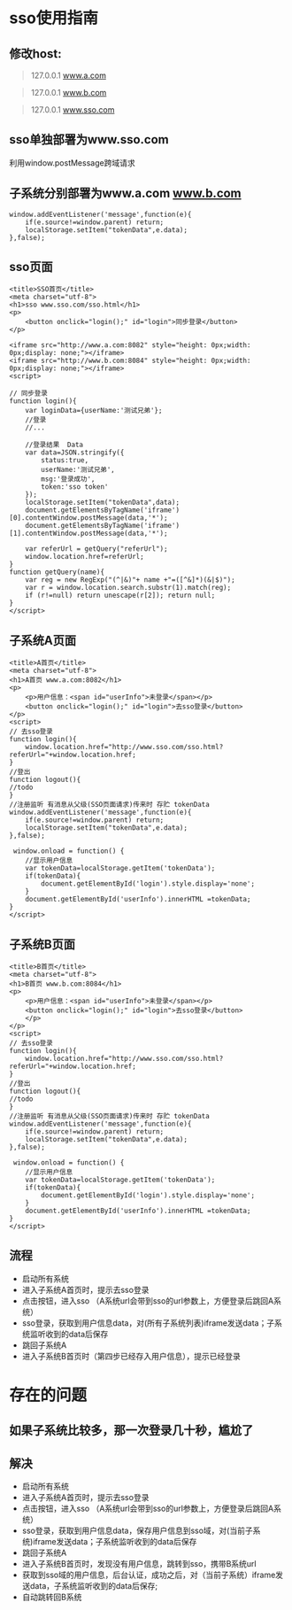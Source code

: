 # sso使用指南
## 修改host:
>127.0.0.1  www.a.com 

>127.0.0.1  www.b.com 

>127.0.0.1  www.sso.com 
## sso单独部署为www.sso.com
利用window.postMessage跨域请求
## 子系统分别部署为www.a.com www.b.com
```
window.addEventListener('message',function(e){
	if(e.source!=window.parent) return;
	localStorage.setItem("tokenData",e.data);
},false);
```

## sso页面
```
<title>SSO首页</title>
<meta charset="utf-8">
<h1>sso www.sso.com/sso.html</h1>
<p>
    <button onclick="login();" id="login">同步登录</button>
</p>

<iframe src="http://www.a.com:8082" style="height: 0px;width: 0px;display: none;"></iframe>
<iframe src="http://www.b.com:8084" style="height: 0px;width: 0px;display: none;"></iframe>
<script>

// 同步登录
function login(){
	var loginData={userName:'测试兄弟'};
	//登录
	//...
	
	//登录结果	Data
    var data=JSON.stringify({
		status:true,
		userName:'测试兄弟',
        msg:'登录成功',
        token:'sso token'
    });
	localStorage.setItem("tokenData",data);
    document.getElementsByTagName('iframe')[0].contentWindow.postMessage(data,'*');
	document.getElementsByTagName('iframe')[1].contentWindow.postMessage(data,'*');
	
	var referUrl = getQuery("referUrl");
	window.location.href=referUrl;
}
function getQuery(name){
	var reg = new RegExp("(^|&)"+ name +"=([^&]*)(&|$)");
	var r = window.location.search.substr(1).match(reg);
	if (r!=null) return unescape(r[2]); return null;
}
</script>
```

## 子系统A页面
```
<title>A首页</title>
<meta charset="utf-8">
<h1>A首页 www.a.com:8082</h1>
<p>
    <p>用户信息：<span id="userInfo">未登录</span></p>
	<button onclick="login();" id="login">去sso登录</button>
</p>
<script>
// 去sso登录
function login(){
	window.location.href="http://www.sso.com/sso.html?referUrl="+window.location.href;
}
//登出
function logout(){
//todo
}
//注册监听 有消息从父级(SSO页面请求)传来时 存贮 tokenData
window.addEventListener('message',function(e){
	if(e.source!=window.parent) return;
	localStorage.setItem("tokenData",e.data);
},false);

 window.onload = function() {
	//显示用户信息
	var tokenData=localStorage.getItem('tokenData');
	if(tokenData){
		document.getElementById('login').style.display='none';
	}
	document.getElementById('userInfo').innerHTML =tokenData;
}
</script>
```

## 子系统B页面
```
<title>B首页</title>
<meta charset="utf-8">
<h1>B首页 www.b.com:8084</h1>
<p>
    <p>用户信息：<span id="userInfo">未登录</span></p>
	<button onclick="login();" id="login">去sso登录</button>
    </p>
</p>
<script>
// 去sso登录
function login(){
	window.location.href="http://www.sso.com/sso.html?referUrl="+window.location.href;
}
//登出
function logout(){
//todo
}
//注册监听 有消息从父级(SSO页面请求)传来时 存贮 tokenData
window.addEventListener('message',function(e){
	if(e.source!=window.parent) return;
	localStorage.setItem("tokenData",e.data);
},false);

 window.onload = function() {
	//显示用户信息
	var tokenData=localStorage.getItem('tokenData');
	if(tokenData){
		document.getElementById('login').style.display='none';
	}
	document.getElementById('userInfo').innerHTML =tokenData;
}
</script>
```
## 流程
* 启动所有系统
* 进入子系统A首页时，提示去sso登录
* 点击按钮，进入sso （A系统url会带到sso的url参数上，方便登录后跳回A系统）
* sso登录，获取到用户信息data，对(所有子系统列表)iframe发送data；子系统监听收到的data后保存
* 跳回子系统A
* 进入子系统B首页时（第四步已经存入用户信息），提示已经登录
# 存在的问题
## 如果子系统比较多，那一次登录几十秒，尴尬了
## 解决
* 启动所有系统
* 进入子系统A首页时，提示去sso登录
* 点击按钮，进入sso （A系统url会带到sso的url参数上，方便登录后跳回A系统）
* sso登录，获取到用户信息data，保存用户信息到sso域，对(当前子系统)iframe发送data；子系统监听收到的data后保存
* 跳回子系统A
* 进入子系统B首页时，发现没有用户信息，跳转到sso，携带B系统url
* 获取到sso域的用户信息，后台认证，成功之后，对（当前子系统）iframe发送data，子系统监听收到的data后保存;
* 自动跳转回B系统
